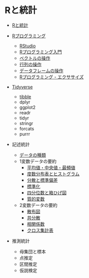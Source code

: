 # Rと統計

* [Rと統計](01.md)

* [Rプログラミング](02.md)
    - [RStudio](03.md)
    - [Rプログラミング入門](04.md)
    - [ベクトルの操作](05.md)
    - [行列の操作](06.md)
    - [データフレームの操作](07.md)
    - [Rプログラミング - エクササイズ](ex/)
* [Tidyverse](201.md)
    * [tibble](202.md)
    * dplyr
    * ggplot2
    * readr
    * tidyr
    * stringr
    * forcats
    * purrr

* 記述統計
    - [データの種類](101.md)
    - 1変数データの要約
        - [平均値・中央値・最頻値](102.md)
        - [度数分布表とヒストグラム](103.md)
        - [分散と標準偏差](104.md)
        - [標準化](105.md)
        - [四分位数と箱ひげ図](106.md)
        - [質的変数](107.md)
    - 2変数データの要約
        - [散布図](108.md)
        - [共分散](109.md)
        - [相関係数](110.md)
        - [クロス集計表](111.md)
* 推測統計
    - 母集団と標本
    - 点推定
    - 区間推定
    - 仮説検定